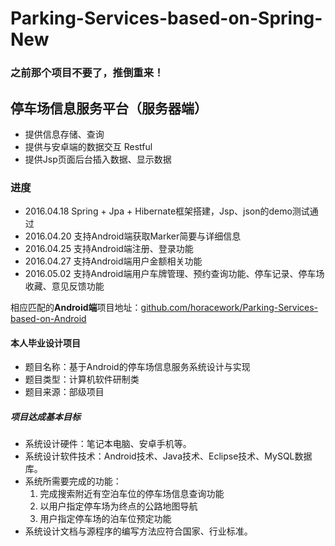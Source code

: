 # Parking-Services-based-on-Spring-New

### 之前那个项目不要了，推倒重来！

## 停车场信息服务平台（服务器端）
* 提供信息存储、查询
* 提供与安卓端的数据交互 Restful
* 提供Jsp页面后台插入数据、显示数据

### 进度
* 2016.04.18 Spring + Jpa + Hibernate框架搭建，Jsp、json的demo测试通过
* 2016.04.20 支持Android端获取Marker简要与详细信息
* 2016.04.25 支持Android端注册、登录功能
* 2016.04.27 支持Android端用户金额相关功能
* 2016.05.02 支持Android端用户车牌管理、预约查询功能、停车记录、停车场收藏、意见反馈功能

相应匹配的**Android端**项目地址：[github.com/horacework/Parking-Services-based-on-Android](https://github.com/horacework/Parking-Services-based-on-Android)

#### 本人毕业设计项目

* 题目名称：基于Android的停车场信息服务系统设计与实现
* 题目类型：计算机软件研制类
* 题目来源：部级项目

##### 项目达成基本目标

* 系统设计硬件：笔记本电脑、安卓手机等。
* 系统设计软件技术：Android技术、Java技术、Eclipse技术、MySQL数据库。
* 系统所需要完成的功能：
    1. 完成搜索附近有空泊车位的停车场信息查询功能
    2. 以用户指定停车场为终点的公路地图导航
    3. 用户指定停车场的泊车位预定功能
* 系统设计文档与源程序的编写方法应符合国家、行业标准。